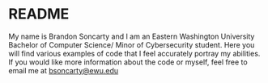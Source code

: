 # README

My name is Brandon Soncarty and I am an Eastern Washington University Bachelor of Computer Science/ Minor of Cybersecurity student.
Here you will find various examples of code that I feel accurately portray my abilities. If you would like more information about the code or myself, feel free to email me at bsoncarty@ewu.edu
